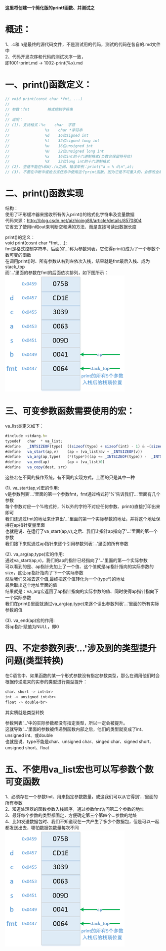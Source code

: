 **这里将创建一个简化版的printf函数、并测试之**<br>

# 概述：<br>
1、.c和.h是最终的源代码文件，不是测试用的代码，测试的代码在各自的.md文件中<br>
2、代码开发次序和代码的测试次序一致，<br>
即1001-print.md -> 1002-print(%x).md<br>

# 一、print()函数定义：<br>
```javascript
// void print(const char *fmt, ...)
//
// 参数：fmt        格式控制字符串
//
// 说明：
// (1). 支持格式：%c    char  字符
//                %s    char *字符串
//                %d    16位signed int
//                %l    32位signed long int
//                %u    16位unsigned int
//                %U    32位unsigned long int
//                %x    16位int的十六进制格式(负数会保留符号位)
//                %X    32位long int的十六进制格式
// (2). 空格不能在%和d/./x之间，错误举例：print("a = % d\n",a);
// (3). 不要在中断中或抢占式任务中使用这个print函数，因为它是不可重入的，会修改全局的buffer
```

# 二、print()函数实现<br>
结构：<br>
使用了环形缓冲器来接收所有传入print()的格式化字符串及变量数据<br>
代码来源：http://blog.csdn.net/aizhiqing86/article/details/8570804<br>
它省去了使用in和out来判断空和满的方法、而是直接可读出数据长度<br>

print()的定义：<br>
void print(cosnt char *fmt, ...);<br>
fmt是格式控制字符串、后面的'...'称为参数列表，它使得print()成为了一个参数个数可变的函数<br>
在调用print()时、所有参数从右到左依次入栈，结果就是fmt最后入栈、成为stack_top<br>
而'...'里面的参数在fmt的后面依次排列，如下图所示：<br>
![stack_5](/experiments/1010-USART/1002-print/material/stack_5.png)<br>

# 三、可变参数函数需要使用的宏：<br>
va_list类定义如下：<br>
```javascript
#include <stdarg.h>
typedef   char  * va_list;
#define   _INTSIZEOF(type)  ((sizeof(type) + sizeof(int) - 1) & ~(sizeof(int) - 1))    // 结果为sizeof(int)的整数倍
#define   va_start(ap,v)    (ap = (va_list)&v + _INTSIZEOF(v))                         // 让ap指向参数v的参数列表中的第一个参数
#define   va_arg(ap,type)   (*(type*)((ap += _INTSIZEOF(type)) -  _INTSIZEOF(type)))   // 取出参数t、并让ap指向参数t的下一个参数
#define   va_end(ap)        (ap = (va_list)0)
#define   va_copy(dest, src)
```
这些宏在不同的操作系统，有不同的实现方式，上面的只是其中一种<br>


(1). va_start(ap,v)宏的作用: <br>
v是参数列表'...'里面的第一个参数fmt，fmt通过格式符'%'告诉我们'...'里面有几个参数<br>
每个参数对应一个%格式符，%以外的字符不对应任何参数、print()直接打印出来即可<br>
我们还通过fmt的地址来计算出'...'里面的第一个实际参数的地址，并将这个地址保持在ap指针变量里面<br>
也就是说、在运行了va_start(ap,v);之后、我们让指针ap指向了'...'里面的第一个参数<br>
我们接下来就通过ap指针来逐个引用参数列表'...'里面的所有参数<br>

(2). va_arg(ap,type)宏的作用:<br>
通过va_start(ap,v)，我们的ap的指针已经指向了'...'里面的第一个实际参数<br>
可以看到的是、ap指针先加上了一个值、这个值就是ap指针指向的实际参数的size，这让ap指针指向了下一个实际参数<br>
然后我们又减去这个值,最终把这个值转化为一个(type*)的地址<br>
最后取出这个地址里面的值<br>
结果就是：va_arg宏返回了ap指针指向的实际参数的值、同时使得ap指针指向下一个实际参数<br>
我们在print()里面就通过va_arg(ap,type)来逐个读出参数列表'...'里面的所有实际参数的值<br>

(3). va_end(ap)宏的作用:<br>
     将ap指针赋值为NULL，即0<br>


# 四、不定参数列表'...'涉及到的类型提升问题(类型转换)<br>
在C语言中、如果函数的某一个形式参数没有指定参数类型，那么在调用他们时会根据传递进来的实参的类型进行类型提升：<br>
```javascript
char、short -> int<br>
int -> unsigned int<br>
float -> double<br>
```
其实质就是类型转换<br>

参数列表'...'中的实际参数都没有指定类型，所以一定会被提升。<br>
这就导致'...'里面的参数被传递到函数内部之后，他们的类型就变成了int、unsigned int、或double<br>
也就是说、type不能是char、unsigned char、singed char、signed short、unsigned short、float<br>

# 五、不使用va_list宏也可以写参数个数可变函数<br>
1、必须存在一个参数fmt、用来指定参数数量，或这我们可以从它得到'...'里面的所有参数<br>
2、知道处理器的函数参数入栈顺序，通过参数fmt访问第二个参数的地址<br>
3、最好每个参数的类型都固定，方便确定第三个第四个...参数的地址<br>
4、比如发送数据包时、我们不知道现在一共产生了多少个数据包，但是可以一起都发送出去，哪怕数据包数量每次不同<br>
![stack_5](/experiments/1010-USART/1002-print/material/stack_5.png)<br>
